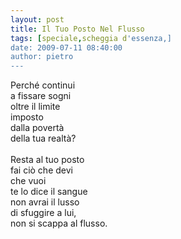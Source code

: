 ```yaml
---
layout: post
title: Il Tuo Posto Nel Flusso
tags: [speciale,scheggia d'essenza,]
date: 2009-07-11 08:40:00
author: pietro
---
```

Perché continui<br/>a fissare sogni<br/>oltre il limite<br/>imposto<br/>dalla povertà<br/>della tua realtà?<br/><br/>Resta al tuo posto<br/>fai ciò che devi<br/>che vuoi<br/>te lo dice il sangue<br/>non avrai il lusso<br/>di sfuggire a lui,<br/>non si scappa al flusso.
